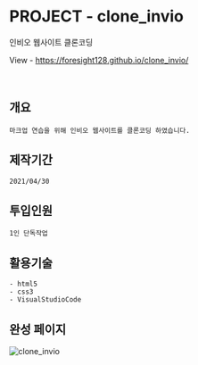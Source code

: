 # PROJECT - clone_invio
인비오 웹사이트 클론코딩

View - https://foresight128.github.io/clone_invio/

<br>

## 개요
```
마크업 연습을 위해 인비오 웹사이트를 클론코딩 하였습니다.
```
## 제작기간
```
2021/04/30
```

## 투입인원
```
1인 단독작업
```

## 활용기술
```
- html5
- css3
- VisualStudioCode
```

## 완성 페이지

![clone_invio](https://user-images.githubusercontent.com/89468282/137437051-a86ce52b-fa28-49a0-a546-22d2434ca649.png)
